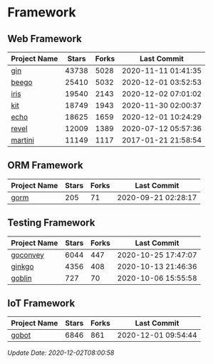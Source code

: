 # Framework

## Web Framework
| Project Name | Stars | Forks | Last Commit |
| ------------ | ----- | ----- | ----------- |
| [gin](https://github.com/gin-gonic/gin) | 43738 | 5028 | 2020-11-11 01:41:35 |
| [beego](https://github.com/astaxie/beego) | 25410 | 5032 | 2020-12-01 03:52:53 |
| [iris](https://github.com/kataras/iris) | 19540 | 2143 | 2020-12-02 07:01:02 |
| [kit](https://github.com/go-kit/kit) | 18749 | 1943 | 2020-11-30 02:00:37 |
| [echo](https://github.com/labstack/echo) | 18625 | 1659 | 2020-12-01 10:24:29 |
| [revel](https://github.com/revel/revel) | 12009 | 1389 | 2020-07-12 05:57:36 |
| [martini](https://github.com/go-martini/martini) | 11149 | 1117 | 2017-01-21 21:58:54 |

## ORM Framework
| Project Name | Stars | Forks | Last Commit |
| ------------ | ----- | ----- | ----------- |
| [gorm](https://github.com/jinzhu/gorm) | 205 | 71 | 2020-09-21 02:28:17 |

## Testing Framework
| Project Name | Stars | Forks | Last Commit |
| ------------ | ----- | ----- | ----------- |
| [goconvey](https://github.com/smartystreets/goconvey) | 6044 | 447 | 2020-10-25 17:47:07 |
| [ginkgo](https://github.com/onsi/ginkgo) | 4356 | 408 | 2020-10-13 21:46:36 |
| [goblin](https://github.com/franela/goblin) | 727 | 70 | 2020-10-06 15:55:58 |

## IoT Framework
| Project Name | Stars | Forks | Last Commit |
| ------------ | ----- | ----- | ----------- |
| [gobot](https://github.com/hybridgroup/gobot) | 6846 | 861 | 2020-12-01 09:54:44 |

*Update Date: 2020-12-02T08:00:58*